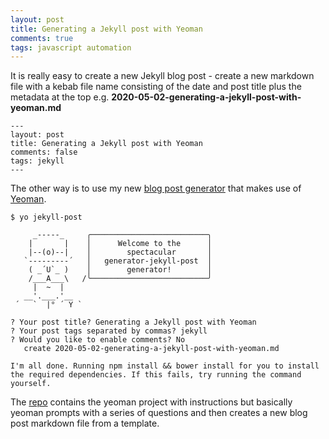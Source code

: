 ```yaml
---
layout: post
title: Generating a Jekyll post with Yeoman
comments: true
tags: javascript automation
---
```

It is really easy to create a new Jekyll blog post - create a new markdown file with a kebab file name consisting of the date and post title plus the metadata at the top e.g. __2020-05-02-generating-a-jekyll-post-with-yeoman.md__
```
---
layout: post
title: Generating a Jekyll post with Yeoman
comments: false
tags: jekyll
---
```

The other way is to use my new [blog post generator](https://github.com/eharrow/generator-jekyll-post) that makes use of [Yeoman](https://yeoman.io).

```
$ yo jekyll-post

     _-----_     ╭──────────────────────────╮
    |       |    │      Welcome to the      │
    |--(o)--|    │        spectacular       │
   `---------´   │   generator-jekyll-post  │
    ( _´U`_ )    │        generator!        │
    /___A___\   /╰──────────────────────────╯
     |  ~  |     
   __'.___.'__   
 ´   `  |° ´ Y ` 

? Your post title? Generating a Jekyll post with Yeoman
? Your post tags separated by commas? jekyll
? Would you like to enable comments? No
   create 2020-05-02-generating-a-jekyll-post-with-yeoman.md

I'm all done. Running npm install && bower install for you to install the required dependencies. If this fails, try running the command yourself.
```

The [repo](https://github.com/eharrow/generator-jekyll-post) contains the yeoman project with instructions but basically yeoman prompts with a series of questions and then creates a new blog post markdown file from a template.



